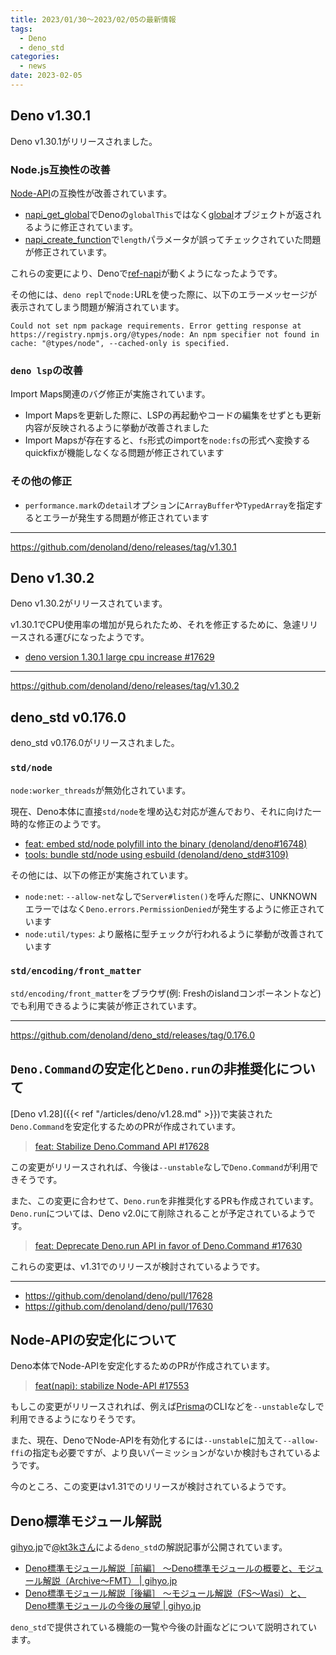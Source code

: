 ```yaml
---
title: 2023/01/30〜2023/02/05の最新情報
tags:
  - Deno
  - deno_std
categories:
  - news
date: 2023-02-05
---
```


## Deno v1.30.1

Deno v1.30.1がリリースされました。

### Node.js互換性の改善

[Node-API](https://nodejs.org/docs/latest-v18.x/api/n-api.html)の互換性が改善されています。

- [napi_get_global](https://nodejs.org/docs/latest-v18.x/api/n-api.html#napi_get_global)でDenoの`globalThis`ではなく[global](https://nodejs.org/docs/latest-v18.x/api/globals.html#global)オブジェクトが返されるように修正されています。
- [napi_create_function](https://nodejs.org/docs/latest-v18.x/api/n-api.html#napi_create_function)で`length`パラメータが誤ってチェックされていた問題が修正されています。

これらの変更により、Denoで[ref-napi](https://github.com/node-ffi-napi/ref-napi)が動くようになったようです。

その他には、`deno repl`で`node:`URLを使った際に、以下のエラーメッセージが表示されてしまう問題が解消されています。
        
```shell
Could not set npm package requirements. Error getting response at https://registry.npmjs.org/@types/node: An npm specifier not found in cache: "@types/node", --cached-only is specified.
```

### `deno lsp`の改善

Import Maps関連のバグ修正が実施されています。

- Import Mapsを更新した際に、LSPの再起動やコードの編集をせずとも更新内容が反映されるように挙動が改善されました
- Import Mapsが存在すると、`fs`形式のimportを`node:fs`の形式へ変換するquickfixが機能しなくなる問題が修正されています

### その他の修正

- `performance.mark`の`detail`オプションに`ArrayBuffer`や`TypedArray`を指定するとエラーが発生する問題が修正されています

---

https://github.com/denoland/deno/releases/tag/v1.30.1

## Deno v1.30.2

Deno v1.30.2がリリースされています。

v1.30.1でCPU使用率の増加が見られたため、それを修正するために、急遽リリースされる運びになったようです。

- [deno version 1.30.1 large cpu increase #17629](https://github.com/denoland/deno/issues/17629)

---

https://github.com/denoland/deno/releases/tag/v1.30.2

## deno_std v0.176.0

deno_std v0.176.0がリリースされました。

### `std/node`

`node:worker_threads`が無効化されています。

現在、Deno本体に直接`std/node`を埋め込む対応が進んでおり、それに向けた一時的な修正のようです。

- [feat: embed std/node polyfill into the binary (denoland/deno#16748)](https://github.com/denoland/deno/pull/16748)
- [tools: bundle std/node using esbuild (denoland/deno_std#3109)](https://github.com/denoland/deno_std/pull/3109)

その他には、以下の修正が実施されています。

- `node:net`: `--allow-net`なしで`Server#listen()`を呼んだ際に、UNKNOWNエラーではなく`Deno.errors.PermissionDenied`が発生するように修正されています
- `node:util/types`: より厳格に型チェックが行われるように挙動が改善されています

### `std/encoding/front_matter`

`std/encoding/front_matter`をブラウザ(例: Freshのislandコンポーネントなど)でも利用できるように実装が修正されています。

---

https://github.com/denoland/deno_std/releases/tag/0.176.0

## `Deno.Command`の安定化と`Deno.run`の非推奨化について

[Deno v1.28]({{< ref "/articles/deno/v1.28.md" >}})で実装された`Deno.Command`を安定化するためのPRが作成されています。

> [feat: Stabilize Deno.Command API #17628](https://github.com/denoland/deno/pull/17628)

この変更がリリースされれば、今後は`--unstable`なしで`Deno.Command`が利用できそうです。

また、この変更に合わせて、`Deno.run`を非推奨化するPRも作成されています。`Deno.run`については、Deno v2.0にて削除されることが予定されているようです。

> [feat: Deprecate Deno.run API in favor of Deno.Command #17630](https://github.com/denoland/deno/pull/17630)

これらの変更は、v1.31でのリリースが検討されているようです。

---

- https://github.com/denoland/deno/pull/17628
- https://github.com/denoland/deno/pull/17630

## Node-APIの安定化について

Deno本体でNode-APIを安定化するためのPRが作成されています。

> [feat(napi): stabilize Node-API #17553](https://github.com/denoland/deno/pull/17553)

もしこの変更がリリースされれば、例えば[Prisma](https://github.com/prisma/prisma)のCLIなどを`--unstable`なしで利用できるようになりそうです。

また、現在、DenoでNode-APIを有効化するには`--unstable`に加えて`--allow-ffi`の指定も必要ですが、より良いパーミッションがないか検討もされているようです。

今のところ、この変更はv1.31でのリリースが検討されているようです。

## Deno標準モジュール解説

[gihyo.jp](https://gihyo.jp/)で[@kt3kさん](https://twitter.com/kt3k)による`deno_std`の解説記事が公開されています。

- [Deno標準モジュール解説［前編］ ～Deno標準モジュールの概要と、モジュール解説（Archive～FMT） | gihyo.jp](https://gihyo.jp/article/2023/01/deno-standard-modules-01)
- [Deno標準モジュール解説［後編］ ～モジュール解説（FS～Wasi）と、Deno標準モジュールの今後の展望 | gihyo.jp](https://gihyo.jp/article/2023/01/deno-standard-modules-02)

`deno_std`で提供されている機能の一覧や今後の計画などについて説明されています。
